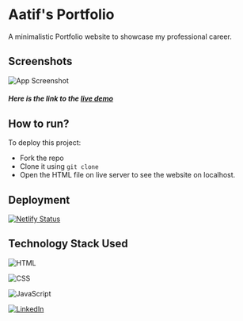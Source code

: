 
# Aatif's Portfolio

A minimalistic Portfolio website to showcase my professional career.

## Screenshots

![App Screenshot](#)

##### **Here is the link to the [live demo](#)**
## How to run?

To deploy this project:
- Fork the repo
- Clone it using `git clone`
- Open the HTML file on live server to see the website on localhost.



## Deployment

[![Netlify Status](https://api.netlify.com/api/v1/badges/2b544ece-d26c-4bcc-8af9-963295c67bbd/deploy-status)](#)
  
## Technology Stack Used

![HTML](https://img.shields.io/badge/frontend-html-orange.svg?logo=html5&style=flat-square) 

![CSS](https://img.shields.io/badge/frontend-css-yellowgreen.svg?logo=css3&style=flat-square)

![JavaScript](https://img.shields.io/badge/frontend-javascript-blue.svg?logo=javascript&style=flat-square) 





[![LinkedIn](https://img.shields.io/static/v1.svg?label=connect&message=@aatif20&color=grey&logo=linkedin&style=flat&logoColor=white&colorA=blue)](https://www.linkedin.com/in/aatif20)

